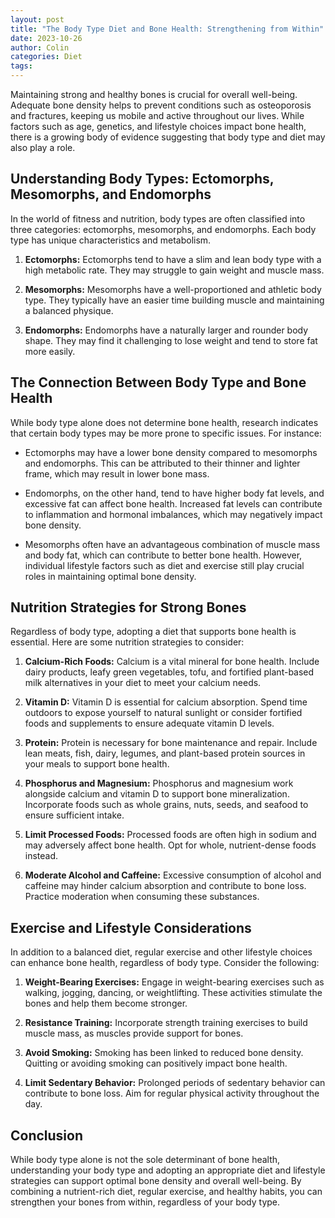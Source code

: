 ```yaml
---
layout: post
title: "The Body Type Diet and Bone Health: Strengthening from Within"
date: 2023-10-26
author: Colin
categories: Diet
tags: 
---
```


Maintaining strong and healthy bones is crucial for overall well-being. Adequate bone density helps to prevent conditions such as osteoporosis and fractures, keeping us mobile and active throughout our lives. While factors such as age, genetics, and lifestyle choices impact bone health, there is a growing body of evidence suggesting that body type and diet may also play a role.

## Understanding Body Types: Ectomorphs, Mesomorphs, and Endomorphs

In the world of fitness and nutrition, body types are often classified into three categories: ectomorphs, mesomorphs, and endomorphs. Each body type has unique characteristics and metabolism.

1. **Ectomorphs:** Ectomorphs tend to have a slim and lean body type with a high metabolic rate. They may struggle to gain weight and muscle mass.

2. **Mesomorphs:** Mesomorphs have a well-proportioned and athletic body type. They typically have an easier time building muscle and maintaining a balanced physique.

3. **Endomorphs:** Endomorphs have a naturally larger and rounder body shape. They may find it challenging to lose weight and tend to store fat more easily.

## The Connection Between Body Type and Bone Health

While body type alone does not determine bone health, research indicates that certain body types may be more prone to specific issues. For instance:

- Ectomorphs may have a lower bone density compared to mesomorphs and endomorphs. This can be attributed to their thinner and lighter frame, which may result in lower bone mass.

- Endomorphs, on the other hand, tend to have higher body fat levels, and excessive fat can affect bone health. Increased fat levels can contribute to inflammation and hormonal imbalances, which may negatively impact bone density.

- Mesomorphs often have an advantageous combination of muscle mass and body fat, which can contribute to better bone health. However, individual lifestyle factors such as diet and exercise still play crucial roles in maintaining optimal bone density.

## Nutrition Strategies for Strong Bones

Regardless of body type, adopting a diet that supports bone health is essential. Here are some nutrition strategies to consider:

1. **Calcium-Rich Foods:** Calcium is a vital mineral for bone health. Include dairy products, leafy green vegetables, tofu, and fortified plant-based milk alternatives in your diet to meet your calcium needs.

2. **Vitamin D:** Vitamin D is essential for calcium absorption. Spend time outdoors to expose yourself to natural sunlight or consider fortified foods and supplements to ensure adequate vitamin D levels.

3. **Protein:** Protein is necessary for bone maintenance and repair. Include lean meats, fish, dairy, legumes, and plant-based protein sources in your meals to support bone health.

4. **Phosphorus and Magnesium:** Phosphorus and magnesium work alongside calcium and vitamin D to support bone mineralization. Incorporate foods such as whole grains, nuts, seeds, and seafood to ensure sufficient intake.

5. **Limit Processed Foods:** Processed foods are often high in sodium and may adversely affect bone health. Opt for whole, nutrient-dense foods instead.

6. **Moderate Alcohol and Caffeine:** Excessive consumption of alcohol and caffeine may hinder calcium absorption and contribute to bone loss. Practice moderation when consuming these substances.

## Exercise and Lifestyle Considerations

In addition to a balanced diet, regular exercise and other lifestyle choices can enhance bone health, regardless of body type. Consider the following:

1. **Weight-Bearing Exercises:** Engage in weight-bearing exercises such as walking, jogging, dancing, or weightlifting. These activities stimulate the bones and help them become stronger.

2. **Resistance Training:** Incorporate strength training exercises to build muscle mass, as muscles provide support for bones.

3. **Avoid Smoking:** Smoking has been linked to reduced bone density. Quitting or avoiding smoking can positively impact bone health.

4. **Limit Sedentary Behavior:** Prolonged periods of sedentary behavior can contribute to bone loss. Aim for regular physical activity throughout the day.

## Conclusion

While body type alone is not the sole determinant of bone health, understanding your body type and adopting an appropriate diet and lifestyle strategies can support optimal bone density and overall well-being. By combining a nutrient-rich diet, regular exercise, and healthy habits, you can strengthen your bones from within, regardless of your body type.